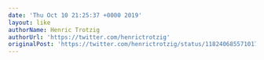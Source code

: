 ```yaml
---
date: 'Thu Oct 10 21:25:37 +0000 2019'
layout: like
authorName: Henric Trotzig
authorUrl: 'https://twitter.com/henrictrotzig'
originalPost: 'https://twitter.com/henrictrotzig/status/1182406855710171136'
---
```

